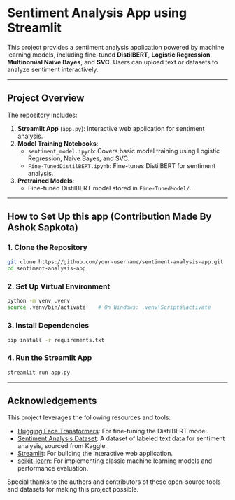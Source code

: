 # Sentiment Analysis App using Streamlit

This project provides a sentiment analysis application powered by machine learning models, including fine-tuned **DistilBERT**, **Logistic Regression**, **Multinomial Naive Bayes**, and **SVC**. Users can upload text or datasets to analyze sentiment interactively.

---

## **Project Overview**

The repository includes:
1. **Streamlit App** (`app.py`): Interactive web application for sentiment analysis.
2. **Model Training Notebooks**:
   - `sentiment_model.ipynb`: Covers basic model training using Logistic Regression, Naive Bayes, and SVC.
   - `Fine-TunedDistilBERT.ipynb`: Fine-tunes DistilBERT for sentiment analysis.
3. **Pretrained Models**:
   - Fine-tuned DistilBERT model stored in `Fine-TunedModel/`.

---

## **How to Set Up this app (Contribution Made By Ashok Sapkota)**

### 1. **Clone the Repository**
```bash
git clone https://github.com/your-username/sentiment-analysis-app.git
cd sentiment-analysis-app
```
### 2. **Set Up Virtual Environment**
```bash
python -m venv .venv
source .venv/bin/activate    # On Windows: .venv\Scripts\activate
```
### 3. **Install Dependencies**
```bash
pip install -r requirements.txt
```
### 4. **Run the Streamlit App**
```bash
streamlit run app.py
```

---

## **Acknowledgements**

This project leverages the following resources and tools:

- [Hugging Face Transformers](https://huggingface.co/): For fine-tuning the DistilBERT model.
- [Sentiment Analysis Dataset](https://www.kaggle.com/datasets/abhi8923shriv/sentiment-analysis-dataset/data): A dataset of labeled text data for sentiment analysis, sourced from Kaggle.
- [Streamlit](https://streamlit.io/): For building the interactive web application.
- [scikit-learn](https://scikit-learn.org/): For implementing classic machine learning models and performance evaluation.

Special thanks to the authors and contributors of these open-source tools and datasets for making this project possible.
